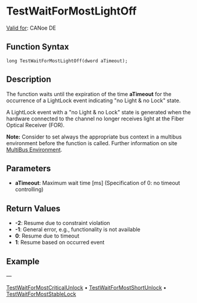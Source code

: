 # TestWaitForMostLightOff

[Valid for](../../../Shared/FeatureAvailability.md): CANoe DE

## Function Syntax

```
long TestWaitForMostLightOff(dword aTimeout);
```

## Description

The function waits until the expiration of the time **aTimeout** for the occurrence of a LightLock event indicating "no Light & no Lock" state.

A LightLock event with a "no Light & no Lock" state is generated when the hardware connected to the channel no longer receives light at the Fiber Optical Receiver (FOR).

**Note:** Consider to set always the appropriate bus context in a multibus environment before the function is called. Further information on site [MultiBus Environment](../../../Shared/CAPL/General/TestMultiBusEnvironment.md).

## Parameters

- **aTimeout**: Maximum wait time [ms] (Specification of 0: no timeout controlling)

## Return Values

- **-2**: Resume due to constraint violation
- **-1**: General error, e.g., functionality is not available
- **0**: Resume due to timeout
- **1**: Resume based on occurred event

## Example

—

[TestWaitForMostCriticalUnlock](CAPLfunctionTestWaitForMostCriticalUnlock.md) • [TestWaitForMostShortUnlock](CAPLfunctionTestWaitForMostShortUnlock.md) • [TestWaitForMostStableLock](CAPLfunctionTestWaitForMostStableLock.md)
